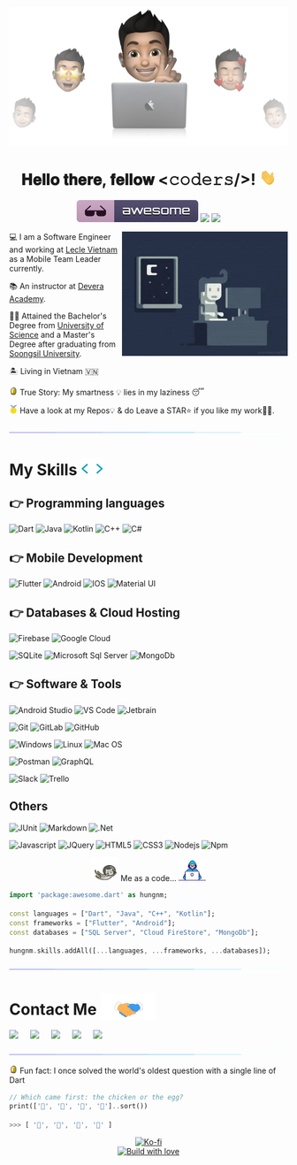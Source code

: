 ![Cover](assets/cover-memoji.png)

<h1 align="center"> 𝐇𝐞𝐥𝐥𝐨 𝐭𝐡𝐞𝐫𝐞, 𝐟𝐞𝐥𝐥𝐨𝐰 <𝚌𝚘𝚍𝚎𝚛𝚜/>! <img src="assets/hi.webp" width="30"/> </h1>

<p align="center">
  <img src="assets/badge-awesome.svg" alt="Awesome Badge"/>
  <a href="https://en.wikipedia.org/wiki/Homo_sapiens"> <img src="https://img.shields.io/badge/Species-Homo_sapiens-success?style=flat-square&logo=mailchimp&logoColor=white"></a>
  <a href="https://en.wikipedia.org/wiki/Life"><img src="https://img.shields.io/badge/Status-Stable-success?style=flat-square&logo=gravatar&logoColor=white"></a>
</p>

<div>
<img align="right" alt="GIF" src="assets/coding.webp" width="300" />
</div>


💻 I am a Software Engineer and working at [Lecle Vietnam](https://lecle.vn) as a Mobile Team Leader currently.

📚 An instructor at [Devera Academy](https://devera.vn).

👨‍🎓 Attained the Bachelor's Degree from [University of Science](https://en.hcmus.edu.vn/) and a Master's Degree after graduating from [Soongsil University](https://eng.ssu.ac.kr/).

🏝️ Living in Vietnam 🇻🇳

<img src="assets/coin.webp" width="15"/> True Story: My smartness 💡 lies in my laziness 😴

<img src="assets/medal.webp" width="15"/> Have a look at my Repos💡 & do Leave a STAR⭐️ if you like my work👨‍💻.

<p align="center">
  <img src="assets/divider.webp" >
</p>

<h1> My Skills <img src="assets/skills.webp" width="40" style="margin-bottom:-8px"/> </h1>

## 👉 Programming languages

![Dart](https://img.shields.io/badge/dart-%230175C2.svg?style=for-the-badge&logo=dart&logoColor=white)
![Java](https://img.shields.io/badge/java-%23ED8B00.svg?style=for-the-badge&logo=java&logoColor=white)
![Kotlin](https://img.shields.io/badge/Kotlin-0095D5?&style=for-the-badge&logo=kotlin&logoColor=white)
![C++](https://img.shields.io/badge/-C++-007ACC?style=for-the-badge&logo=cplusplus&logoColor=white)
![C#](https://img.shields.io/badge/C%23-239120?style=for-the-badge&logo=c-sharp&logoColor=white)

## 👉 Mobile Development

![Flutter](https://img.shields.io/badge/Flutter-%2302569B.svg?style=for-the-badge&logo=Flutter&logoColor=white)
![Android](https://img.shields.io/badge/Android-3DDC84?style=for-the-badge&logo=android&logoColor=white)
![IOS](https://img.shields.io/badge/iOS-000000?style=for-the-badge&logo=ios&logoColor=white)
![Material UI](https://img.shields.io/badge/materialui-%230081CB.svg?style=for-the-badge&logo=material-ui&logoColor=white)

## 👉 Databases & Cloud Hosting

![Firebase](https://img.shields.io/badge/-Firebase-FFCA28?style=for-the-badge&logo=firebase&logoColor=ffffff)
![Google Cloud](https://img.shields.io/badge/Google_Cloud-4285F4?style=for-the-badge&logo=google-cloud&logoColor=white)

![SQLite](https://img.shields.io/badge/sqlite-003B57.svg?style=for-the-badge&logo=sqlite&logoColor=white)
![Microsoft Sql Server](https://img.shields.io/badge/-Sql%20Server-CC2927?style=for-the-badge&logo=microsoft-sql-server&logoColor=ffffff)
![MongoDb](https://img.shields.io/badge/mongodb-47A248.svg?style=for-the-badge&logo=mongodb&logoColor=white)

## 👉 Software & Tools

![Android Studio](https://img.shields.io/badge/Android%20Studio-3DDC84.svg?style=for-the-badge&logo=android-studio&logoColor=white)
![VS Code](https://img.shields.io/badge/-VS%20Code-007ACC?style=for-the-badge&logo=visual-studio-code&logoColor=ffffff)
![Jetbrain](https://img.shields.io/badge/jetbrains%20IDE-000000.svg?style=for-the-badge&logo=jetbrains&logoColor=white)

![Git](https://img.shields.io/badge/-Git-%23F05032?style=for-the-badge&logo=git&logoColor=%23ffffff)
![GitLab](https://img.shields.io/badge/-GitLab-FCA121?style=for-the-badge&logo=gitlab)
![GitHub](https://img.shields.io/badge/-GitHub-181717?style=for-the-badge&logo=github)

![Windows](https://img.shields.io/badge/-Windows-0078D6?style=for-the-badge&logo=windows&logoColor=ffffff)
![Linux](https://img.shields.io/badge/Linux-FCC624?style=for-the-badge&logo=linux&logoColor=black)
![Mac OS](https://img.shields.io/badge/mac%20os-000000?style=for-the-badge&logo=macos&logoColor=F0F0F0)

![Postman](https://img.shields.io/badge/postman-FF6C37.svg?style=for-the-badge&logo=postman&logoColor=white)
![GraphQL](https://img.shields.io/badge/-GraphQL-E10098?style=for-the-badge&logo=graphql&logoColor=white)

![Slack](https://img.shields.io/badge/-Slack-E01563?style=for-the-badge&logo=Slack&logoColor=white)
![Trello](https://img.shields.io/badge/-Trello-0079BF?style=for-the-badge&logo=Trello&logoColor=white)

## Others

![JUnit](https://img.shields.io/badge/junit-25A162.svg?style=for-the-badge&logo=junit5&logoColor=white)
![Markdown](https://img.shields.io/badge/Markdown-000000?style=for-the-badge&logo=markdown&logoColor=white)
![.Net](https://img.shields.io/badge/.NET-5C2D91?style=for-the-badge&logo=.net&logoColor=white)

![Javascript](https://img.shields.io/badge/JavaScript-F7DF1E?style=for-the-badge&logo=javascript&logoColor=black)
![JQuery](https://img.shields.io/badge/jquery-0769AD.svg?style=for-the-badge&logo=jquery&logoColor=white)
![HTML5](https://img.shields.io/badge/HTML5-E34F26?style=for-the-badge&logo=html5&logoColor=white)
![CSS3](https://img.shields.io/badge/CSS3-1572B6?style=for-the-badge&logo=css3&logoColor=white)
![Nodejs](https://img.shields.io/badge/-Nodejs-339933?style=for-the-badge&logo=Node.js&logoColor=ffffff)
![Npm](https://img.shields.io/badge/-npm-CB3837?style=for-the-badge&logo=npm)

<p align="center">
  <img src="assets/astro_cat.webp" width="50">
  Me as a code... 
  <img src="assets/dev_boy.webp" width="50">
</p>

```dart
import 'package:awesome.dart' as hungnm;

const languages = ["Dart", "Java", "C++", "Kotlin"];
const frameworks = ["Flutter", "Android"];
const databases = ["SQL Server", "Cloud FireStore", "MongoDb"];

hungnm.skills.addAll([...languages, ...frameworks, ...databases]);
```

<p align="center">
  <img src="assets/divider.webp" >
</p>

<h1> Contact Me <img src="assets/handshake.webp" width="100" style="margin-bottom:-8px"/> </h1>

<a target="_blank" href="https://www.linkedin.com/in/hungnm138/"><img src="https://img.shields.io/badge/-LinkedIn-0077B5?style=for-the-badge&logo=Linkedin&logoColor=white"></img></a>
&emsp;
<a target="_blank" href="mailto:hungnm@lecle.vn"><img src="https://img.shields.io/badge/-Gmail-D14836?style=for-the-badge&logo=Gmail&logoColor=white"></img></a>
&emsp;
<a target="_blank" href="https://twitter.com/hungnm138"><img src="https://img.shields.io/badge/-Twitter-1DA1F2?style=for-the-badge&logo=Twitter&logoColor=white"></img></a>
&emsp;
<a target="_blank" href="https://www.instagram.com/hungnm138"><img src="https://img.shields.io/badge/Instagram-E4405F?style=for-the-badge&logo=instagram&logoColor=white"></img></a>
&emsp;
<a href="https://facebook.com/hungnm138"><img src="https://img.shields.io/badge/facebook-%2320A1F1.svg?&style=for-the-badge&logo=facebook&logoColor=white"/></a>

<p align="center">
  <img src="assets/divider.webp" >
</p>

<img src="assets/coin.webp" width="15"/> Fun fact:
I once solved the world's oldest question with a single line of Dart

```dart
// Which came first: the chicken or the egg?
print(['🥚', '🐣', '🐥', '🐔']..sort())

>>> [ '🐔', '🐣', '🐥', '🥚' ]
```

<p align="center">
  <a href="https://www.buymeacoffee.com/hungnm138"><img alt="Ko-fi" title="By me a coffee" src="https://img.shields.io/badge/-Buy%20me%20a%20coffee-FF5E5B?style=for-the-badge&logo=ko-fi&logoColor=white" /></a><br>
  <a href="https://www.buymeacoffee.com/hungnm138"><img alt="Build with love" title="Build with love" src="https://forthebadge.com/images/badges/built-with-love.svg" /></a>
</p>
